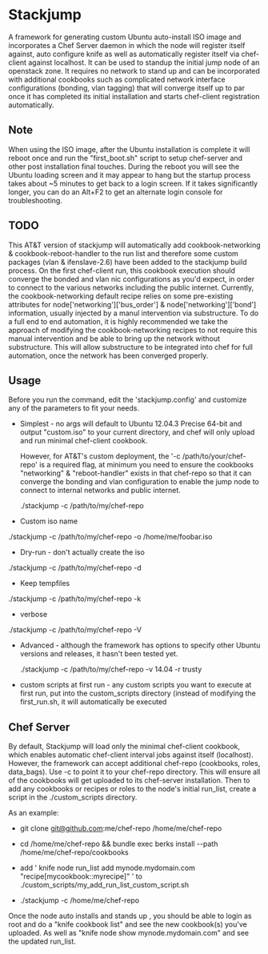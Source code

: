 # Stackjump

A framework for generating custom Ubuntu auto-install ISO image and incorporates a Chef Server daemon in which the node will register itself against, auto configure knife as well as automatically register itself via chef-client against localhost.  It can be used to standup the initial jump node of an openstack zone.  It requires no network to stand up and can be incorporated with additional cookbooks such as complicated network interface configurations (bonding, vlan tagging) that will converge itself up to par once it has completed its initial installation and starts chef-client registration automatically.

## Note

When using the ISO image, after the Ubuntu installation is complete it will reboot once and run the "first_boot.sh" script to setup chef-server and other post installation final touches.   During the reboot you will see the Ubuntu loading screen and it may appear to hang but the startup process takes about ~5 minutes to get back to a login screen.  If it takes significantly longer, you can do an Alt+F2 to get an alternate login console for troubleshooting.

## TODO

This AT&T version of stackjump will automatically add cookbook-networking & cookbook-reboot-handler to the run list and therefore some custom packages (vlan & ifenslave-2.6) have been added to the stackjump build process.  On the first chef-client run, this cookbook execution should converge the bonded and vlan nic configurations as you'd expect, in order to connect to the various networks including the public internet.  Currently, the cookbook-networking default recipe relies on some pre-existing attributes for node['networking']['bus_order'] & node['networking']['bond'] information, usually injected by a manul intervention via substructure. To do a full end to end automation, it is highly recommended we take the approach of modifying the cookbook-networking recipes to not require this manual intervention and be able to bring up the network without substructure.  This will allow substructure to be integrated into chef for full automation, once the network has been converged properly.

## Usage

Before you run the command, edit the 'stackjump.config' and customize any of the parameters to fit your needs.

 * Simplest - no args will default to Ubuntu 12.04.3 Precise 64-bit and output "custom.iso" to your current directory, and chef will only upload and run minimal chef-client cookbook.

   However, for AT&T's custom deployment, the  '-c /path/to/your/chef-repo' is a required flag, at minimum you need to ensure the cookbooks "networking" & "reboot-handler" exists in that chef-repo so that it can converge the   bonding and vlan configuration to enable the jump node to connect to internal networks and public internet.

   ./stackjump -c /path/to/my/chef-repo

 * Custom iso name

  ./stackjump -c /path/to/my/chef-repo -o /home/me/foobar.iso

 * Dry-run - don't actually create the iso

  ./stackjump -c /path/to/my/chef-repo -d

 * Keep tempfiles

  ./stackjump -c /path/to/my/chef-repo -k

 * verbose

  ./stackjump -c /path/to/my/chef-repo -V

 * Advanced - although the framework has options to specify other Ubuntu versions and releases, it hasn't been tested yet.

   ./stackjump -c /path/to/my/chef-repo -v 14.04 -r trusty

 * custom scripts at first run - any custom scripts you want to execute at first run, put into the custom_scripts directory (instead of modifying the first_run.sh, it will automatically be executed

## Chef Server

By default, Stackjump will load only the minimal chef-client cookbook, which enables automatic chef-client interval jobs against itself (localhost).  However, the framework can accept additional chef-repo (cookbooks, roles, data_bags).  Use -c to point it to your chef-repo directory.  This will ensure all of the cookbooks will get uploaded to its chef-server installation.  Then to add any cookbooks or recipes or roles to the node's initial run_list, create a script in the ./custom_scripts directory.

As an example:

* git clone git@github.com:me/chef-repo /home/me/chef-repo

* cd /home/me/chef-repo && bundle exec berks install --path /home/me/chef-repo/cookbooks

* add ' knife node run_list add mynode.mydomain.com "recipe[mycookbook::myrecipe]" ' to ./custom_scripts/my_add_run_list_custom_script.sh

* ./stackjump -c /home/me/chef-repo

Once the node auto installs and stands up , you should be able to login as root and do a "knife cookbook list" and see the new cookbook(s) you've uploaded.  As well as "knife node show mynode.mydomain.com" and see the updated run_list.
